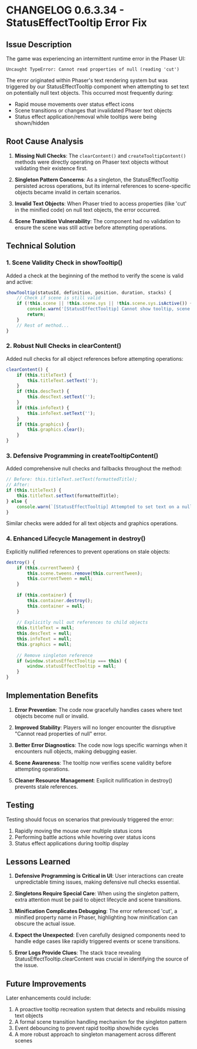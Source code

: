 # CHANGELOG 0.6.3.34 - StatusEffectTooltip Error Fix

## Issue Description

The game was experiencing an intermittent runtime error in the Phaser UI: 
```
Uncaught TypeError: Cannot read properties of null (reading 'cut')
```

The error originated within Phaser's text rendering system but was triggered by our StatusEffectTooltip component when attempting to set text on potentially null text objects. This occurred most frequently during:
- Rapid mouse movements over status effect icons
- Scene transitions or changes that invalidated Phaser text objects
- Status effect application/removal while tooltips were being shown/hidden

## Root Cause Analysis

1. **Missing Null Checks**: The `clearContent()` and `createTooltipContent()` methods were directly operating on Phaser text objects without validating their existence first.

2. **Singleton Pattern Concerns**: As a singleton, the StatusEffectTooltip persisted across operations, but its internal references to scene-specific objects became invalid in certain scenarios.

3. **Invalid Text Objects**: When Phaser tried to access properties (like 'cut' in the minified code) on null text objects, the error occurred.

4. **Scene Transition Vulnerability**: The component had no validation to ensure the scene was still active before attempting operations.

## Technical Solution

### 1. Scene Validity Check in showTooltip()

Added a check at the beginning of the method to verify the scene is valid and active:

```javascript
showTooltip(statusId, definition, position, duration, stacks) {
    // Check if scene is still valid
    if (!this.scene || !this.scene.sys || !this.scene.sys.isActive()) {
        console.warn('[StatusEffectTooltip] Cannot show tooltip, scene is invalid or inactive.');
        return;
    }
    // Rest of method...
}
```

### 2. Robust Null Checks in clearContent()

Added null checks for all object references before attempting operations:

```javascript
clearContent() {
    if (this.titleText) {
        this.titleText.setText('');
    }
    if (this.descText) {
        this.descText.setText('');
    }
    if (this.infoText) {
        this.infoText.setText('');
    }
    if (this.graphics) {
        this.graphics.clear();
    }
}
```

### 3. Defensive Programming in createTooltipContent()

Added comprehensive null checks and fallbacks throughout the method:

```javascript
// Before: this.titleText.setText(formattedTitle);
// After:
if (this.titleText) {
    this.titleText.setText(formattedTitle);
} else {
    console.warn(`[StatusEffectTooltip] Attempted to set text on a null titleText object for statusId: ${title}`);
}
```

Similar checks were added for all text objects and graphics operations.

### 4. Enhanced Lifecycle Management in destroy()

Explicitly nullified references to prevent operations on stale objects:

```javascript
destroy() {
    if (this.currentTween) {
        this.scene.tweens.remove(this.currentTween);
        this.currentTween = null;
    }
    
    if (this.container) {
        this.container.destroy();
        this.container = null;
    }
    
    // Explicitly null out references to child objects
    this.titleText = null;
    this.descText = null;
    this.infoText = null;
    this.graphics = null;
    
    // Remove singleton reference
    if (window.statusEffectTooltip === this) {
        window.statusEffectTooltip = null;
    }
}
```

## Implementation Benefits

1. **Error Prevention**: The code now gracefully handles cases where text objects become null or invalid.

2. **Improved Stability**: Players will no longer encounter the disruptive "Cannot read properties of null" error.

3. **Better Error Diagnostics**: The code now logs specific warnings when it encounters null objects, making debugging easier.

4. **Scene Awareness**: The tooltip now verifies scene validity before attempting operations.

5. **Cleaner Resource Management**: Explicit nullification in destroy() prevents stale references.

## Testing

Testing should focus on scenarios that previously triggered the error:

1. Rapidly moving the mouse over multiple status icons
2. Performing battle actions while hovering over status icons
3. Status effect applications during tooltip display

## Lessons Learned

1. **Defensive Programming is Critical in UI**: User interactions can create unpredictable timing issues, making defensive null checks essential.

2. **Singletons Require Special Care**: When using the singleton pattern, extra attention must be paid to object lifecycle and scene transitions.

3. **Minification Complicates Debugging**: The error referenced 'cut', a minified property name in Phaser, highlighting how minification can obscure the actual issue.

4. **Expect the Unexpected**: Even carefully designed components need to handle edge cases like rapidly triggered events or scene transitions.

5. **Error Logs Provide Clues**: The stack trace revealing StatusEffectTooltip.clearContent was crucial in identifying the source of the issue.

## Future Improvements

Later enhancements could include:

1. A proactive tooltip recreation system that detects and rebuilds missing text objects
2. A formal scene transition handling mechanism for the singleton pattern
3. Event debouncing to prevent rapid tooltip show/hide cycles
4. A more robust approach to singleton management across different scenes